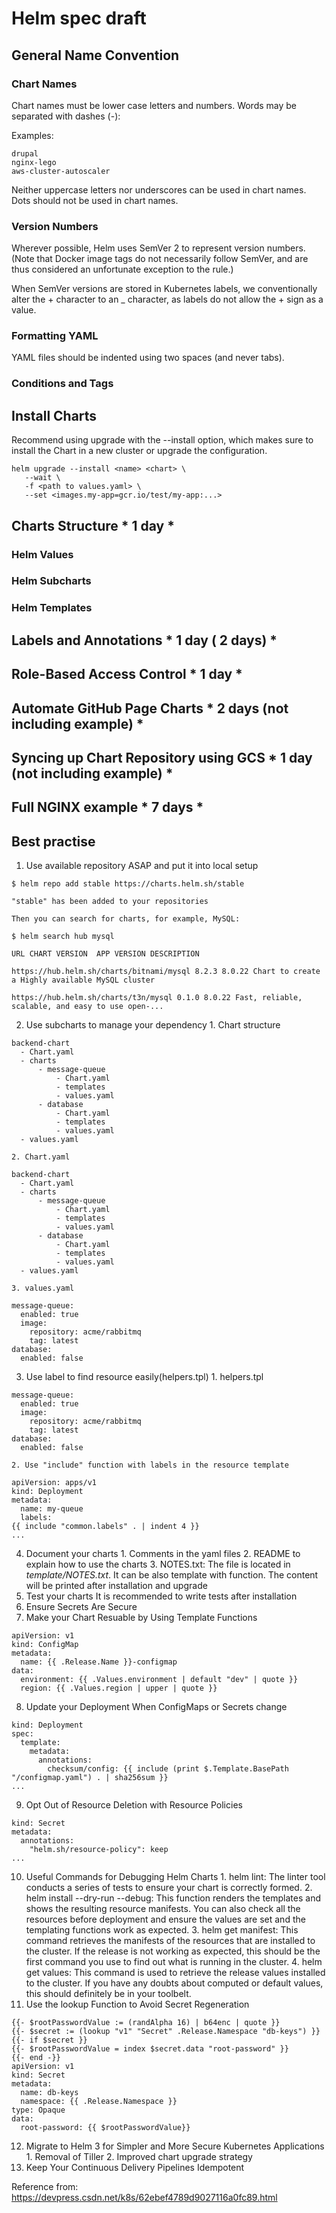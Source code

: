 # Helm spec draft

## General Name Convention

### Chart Names

Chart names must be lower case letters and numbers. Words may be separated with dashes (-):

Examples:

```
drupal
nginx-lego
aws-cluster-autoscaler
```

Neither uppercase letters nor underscores can be used in chart names. Dots should not be used in chart names.

### Version Numbers

Wherever possible, Helm uses SemVer 2 to represent version numbers. (Note that Docker image tags do not necessarily follow SemVer, and are thus considered an unfortunate exception to the rule.)

When SemVer versions are stored in Kubernetes labels, we conventionally alter the + character to an _ character, as labels do not allow the + sign as a value.

### Formatting YAML

YAML files should be indented using two spaces (and never tabs).

### Conditions and Tags

## Install Charts

Recommend using upgrade with the --install option, which makes sure to install the Chart in a new cluster or upgrade the configuration.

```
helm upgrade --install <name> <chart> \
   --wait \
   -f <path to values.yaml> \
   --set <images.my-app=gcr.io/test/my-app:...>
```

## Charts Structure  * 1 day *

### Helm Values

### Helm Subcharts

### Helm Templates


## Labels and Annotations  * 1 day ( 2 days) *

## Role-Based Access Control * 1 day * 

## Automate GitHub Page Charts * 2 days (not including example) *

## Syncing up Chart Repository using GCS * 1 day (not including example) * 

## Full NGINX example * 7 days *

## Best practise
  1. Use available repository ASAP and put it into local setup
```
$ helm repo add stable https://charts.helm.sh/stable

"stable" has been added to your repositories

Then you can search for charts, for example, MySQL:  

$ helm search hub mysql

URL CHART VERSION  APP VERSION DESCRIPTION

https://hub.helm.sh/charts/bitnami/mysql 8.2.3 8.0.22 Chart to create a Highly available MySQL cluster

https://hub.helm.sh/charts/t3n/mysql 0.1.0 8.0.22 Fast, reliable, scalable, and easy to use open-...
```
  2. Use subcharts to manage your dependency
    1. Chart structure
```
backend-chart
  - Chart.yaml
  - charts
      - message-queue
          - Chart.yaml
          - templates
          - values.yaml
      - database
          - Chart.yaml
          - templates
          - values.yaml
  - values.yaml
```
    2. Chart.yaml
```
backend-chart
  - Chart.yaml
  - charts
      - message-queue
          - Chart.yaml
          - templates
          - values.yaml
      - database
          - Chart.yaml
          - templates
          - values.yaml
  - values.yaml
```
    3. values.yaml
```
message-queue:
  enabled: true
  image:
    repository: acme/rabbitmq
    tag: latest
database:
  enabled: false
```
  3. Use label to find resource easily(helpers.tpl)
    1. helpers.tpl
```
message-queue:
  enabled: true
  image:
    repository: acme/rabbitmq
    tag: latest
database:
  enabled: false
```
    2. Use "include" function with labels in the resource template
```
apiVersion: apps/v1
kind: Deployment
metadata:
  name: my-queue
  labels:
{{ include "common.labels" . | indent 4 }}
...

```
  4. Document your charts
    1. Comments in the yaml files
    2. README to explain how to use the charts
    3. NOTES.txt: The file is located in *template/NOTES.txt*. It can be also template with function. The content will be printed after installation and upgrade
  5. Test your charts
     It is recommended to write tests after installation
  6. Ensure Secrets Are Secure
  7. Make your Chart Resuable by Using Template Functions
```
apiVersion: v1
kind: ConfigMap
metadata:
  name: {{ .Release.Name }}-configmap
data:
  environment: {{ .Values.environment | default "dev" | quote }}
  region: {{ .Values.region | upper | quote }}  

```
  8. Update your Deployment When ConfigMaps or Secrets change
```
kind: Deployment
spec:
  template:
    metadata:
      annotations:
        checksum/config: {{ include (print $.Template.BasePath "/configmap.yaml") . | sha256sum }}
...

```
  9. Opt Out of Resource Deletion with Resource Policies 
```
kind: Secret
metadata:
  annotations:
    "helm.sh/resource-policy": keep
...
```
 10. Useful Commands for Debugging Helm Charts
    1. helm lint: The linter tool conducts a series of tests to ensure your chart is correctly formed.
    2. helm install --dry-run --debug: This function renders the templates and shows the resulting resource manifests. You can also check all the resources before deployment and ensure the values are set and the templating functions work as expected.
    3. helm get manifest: This command retrieves the manifests of the resources that are installed to the cluster. If the release is not working as expected, this should be the first command you use to find out what is running in the cluster.
    4. helm get values: This command is used to retrieve the release values installed to the cluster. If you have any doubts about computed or default values, this should definitely be in your toolbelt.
 11. Use the lookup Function to Avoid Secret Regeneration
```
{{- $rootPasswordValue := (randAlpha 16) | b64enc | quote }}
{{- $secret := (lookup "v1" "Secret" .Release.Namespace "db-keys") }}
{{- if $secret }}
{{- $rootPasswordValue = index $secret.data "root-password" }}
{{- end -}}
apiVersion: v1
kind: Secret
metadata:
  name: db-keys
  namespace: {{ .Release.Namespace }}
type: Opaque
data:
  root-password: {{ $rootPasswordValue}}  

```
 12. Migrate to Helm 3 for Simpler and More Secure Kubernetes Applications
    1. Removal of Tiller 
    2. Improved chart upgrade strategy
 13. Keep Your Continuous Delivery Pipelines Idempotent

Reference from: https://devpress.csdn.net/k8s/62ebef4789d9027116a0fc89.html
